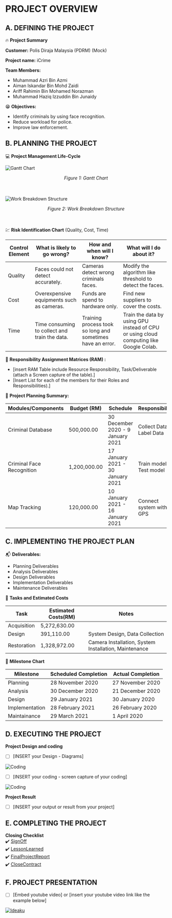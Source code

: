 # PROJECT OVERVIEW 

## A. DEFINING THE PROJECT

:fire: **Project Summary**

**Customer:** Polis Diraja Malaysia (PDRM) (Mock)

**Project name:** iCrime

**Team Members:** 
- Muhammad Azri Bin Azmi
- Aiman Iskandar Bin Mohd Zaidi
- Ariff Rahimin Bin Mohamed Norazman
- Muhammad Haziq Izzuddin Bin Junaidy


:grin: **Objectives:**

- Identify criminals by using face recognition. 
- Reduce workload for police.
- Improve law enforcement.



##  B. PLANNING THE PROJECT 

 :computer:  **Project Management Life-Cycle**
<!-- - [insert Work Breakdown Structure (WBS) for each of the given tasks with Gantt Chart (Screen capture & attached source file, excel or MS Project) for Scope and Plan Project Management. The Gantt Chart includes activities, milestones, summary tasks, Durations of tasks and, etc] -->

![Gantt Chart](https://github.com/azri41/iCrime/blob/main/images/gantt_chart.PNG)

<div  align="center"><em>Figure 1: Gantt Chart</em></div>
<br><br>

![Work Breakdown Structure](https://github.com/azri41/iCrime/blob/main/images/WBS.PNG)

<div align="center"><em>Figure 2: Work Breakdown Structure</em></div>

<br><br>
 :chart: **Risk Identification Chart** (Quality, Cost, Time)

| Control Element | What is likely to go wrong?                  | How and when will I know?             | What will I do about it?                                  |
|-----------------|----------------------------------------------|---------------------------------------|-----------------------------------------------------------|
| Quality         | Faces could not detect accurately.           | Cameras detect wrong criminals faces. | Modify the algorithm like threshold to detect the faces.  |
| Cost            | Overexpensive equipments such as cameras.    | Funds are spend to hardware only.     | Find new suppliers to cover the costs.                    |
| Time            | Time consuming to collect and train the data.| Training process took so long and sometimes have an error.| Train the data by using GPU instead of CPU or using cloud computing like Google Colab.               |



 :green_book:  **Responsibility Assignment Matrices (RAM) :**
- [insert RAM Table include Resource Responsibility, Task/Deliverable (attach a Screen capture of the table).]
- [Insert List for each of the members for their Roles and Responsibilities).]
	

 :pushpin:  **Project Planning Summary:**

| Modules/Components        | Budget (RM)    | Schedule                           | Responsibility             |
|---------------------------|----------------|------------------------------------|----------------------------|
| Criminal Database         |    500,000.00  | 30 December 2020 - 9 January 2021  | Collect Data, Label Data   |
| Criminal Face Recognition |  1,200,000.00  | 17 January 2021 - 30 January 2021  | Train model, Test model    |
| Map Tracking              |    120,000.00  | 10 January 2021 - 16 January 2021  | Connect system with GPS    |



## C.  IMPLEMENTING THE PROJECT PLAN 

 :mailbox_with_mail:  **Deliverables:**

- Planning Deliverables
- Analysis Deliverables
- Design Deliverables
- Implementation Deliverables
- Maintenance Deliverables

 :open_file_folder:   **Tasks and Estimated Costs**


|         Task       |   Estimated Costs(RM)   |          Notes        |
|--------------------|-------------------------|-----------------------|
| Acquisition        |      5,272,630.00       |                       |
| Design             |       391,110.00        |  System Design, Data Collection        |
| Restoration        |      1,328,972.00       |  Camera Installation, System Installation, Maintenance          |


 :calendar:   **Milestone Chart**

|     Milestone    | Scheduled Completion | Actual Completion |
|------------------|----------------------|-------------------|
|     Planning     |   28 November 2020   | 27 November 2020  |
|     Analysis     |   30 December 2020   | 21 December 2020  | 
|      Design      |   29 January 2021    |  30 January 2020  |
|  Implementation  |   28 February 2021   | 26 February 2020  |
|   Maintainance   |    29 March 2021     |    1 April 2020   |


## D.  EXECUTING THE PROJECT

**Project Design and coding**
- [ ]   [INSERT your Design - Diagrams]

![Coding](https://d2h0cx97tjks2p.cloudfront.net/blogs/wp-content/uploads/sites/2/2020/07/python-project-real-time-face-mask-detection.jpg)

- [ ]   [INSERT your coding - screen capture of your coding]

![Coding](https://codinglab.jp/wp-content/uploads/2018/05/python.png)


**Project Result**
- [ ]   [INSERT your output or result from your project]


## E.  COMPLETING THE PROJECT

**Closing Checklist**
<br>
:heavy_check_mark:   [SignOff](https://github.com/azri41/iCrime/blob/main/Lab%20and%20project%20progress/Project%20Closing%20iCrime.pdf)
<br>
:heavy_check_mark:   [LessonLearned](https://github.com/azri41/iCrime/blob/main/Lab%20and%20project%20progress/iCrime%20Procurement%20Management%20Plan.pdf)
<br>
:heavy_check_mark:   [FinalProjectReport](https://github.com/azri41/iCrime/blob/main/README.md)
<br>
:heavy_check_mark:   [CloseContract](https://github.com/azri41/iCrime/blob/main/Lab%20and%20project%20progress/iCrime%20Procurement%20Management%20Plan.pdf)
<br>


## F.   PROJECT PRESENTATION 
- [ ]  [Embed youtube video] or [insert your youtube video link like the example below]

[![Ideaku](https://img.youtube.com/vi/1ByNYN1LQAI/0.jpg)](http://www.youtube.com/watch?v=1ByNYN1LQAI "Ideaku")